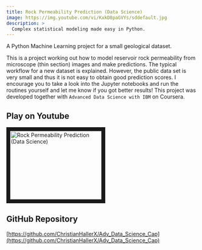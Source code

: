 ```yaml
---
title: Rock Permeability Prediction (Data Science)
image: https://img.youtube.com/vi/KxkD8paGVYs/sddefault.jpg
description: >
  Complex statistical modeling made easy in Python.
---
```


A Python Machine Learning project for a small geological dataset.

This is a project working out how to model reservoir rock permeability from microscope (thin section) images and make predictions. The typical workflow for a new dataset is explained. However, the public data set is very small and thus it is not easy to obtain good prediction scores.
I encourage you to take a look into the Jupyter notebooks and run the routines yourself and let me know if you got better results!
This project was developed together with `Advanced Data Science with IBM` on Coursera.

## Play on Youtube
<a href="http://www.youtube.com/watch?v=KxkD8paGVYs" target="_blank"><img src="http://img.youtube.com/vi/KxkD8paGVYs/0.jpg" alt="Rock Permeability Prediction (Data Science)" width="240" height="180" border="10" /></a>

## GitHub Repository
[https://github.com/ChristianHallerX/Adv_Data_Science_Cap](https://github.com/ChristianHallerX/Adv_Data_Science_Cap)